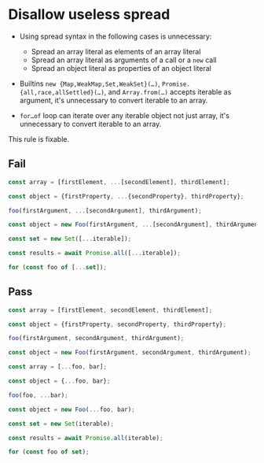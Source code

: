 # Disallow useless spread

- Using spread syntax in the following cases is unnecessary:

	- Spread an array literal as elements of an array literal
	- Spread an array literal as arguments of a call or a `new` call
	- Spread an object literal as properties of an object literal

- Builtins `new {Map,WeakMap,Set,WeakSet}(…)`, `Promise.{all,race,allSettled}(…)`, and `Array.from(…)` accepts iterable as argument, it's unnecessary to convert iterable to an array.

- `for…of` loop can iterate over any iterable object not just array, it's unnecessary to convert iterable to an array.

This rule is fixable.

## Fail

```js
const array = [firstElement, ...[secondElement], thirdElement];
```

```js
const object = {firstProperty, ...{secondProperty}, thirdProperty};
```

```js
foo(firstArgument, ...[secondArgument], thirdArgument);
```

```js
const object = new Foo(firstArgument, ...[secondArgument], thirdArgument);
```

```js
const set = new Set([...iterable]);
```

```js
const results = await Promise.all([...iterable]);
```

```js
for (const foo of [...set]);
```

## Pass

```js
const array = [firstElement, secondElement, thirdElement];
```

```js
const object = {firstProperty, secondProperty, thirdProperty};
```

```js
foo(firstArgument, secondArgument, thirdArgument);
```

```js
const object = new Foo(firstArgument, secondArgument, thirdArgument);
```

```js
const array = [...foo, bar];
```

```js
const object = {...foo, bar};
```

```js
foo(foo, ...bar);
```

```js
const object = new Foo(...foo, bar);
```

```js
const set = new Set(iterable);
```

```js
const results = await Promise.all(iterable);
```

```js
for (const foo of set);
```
